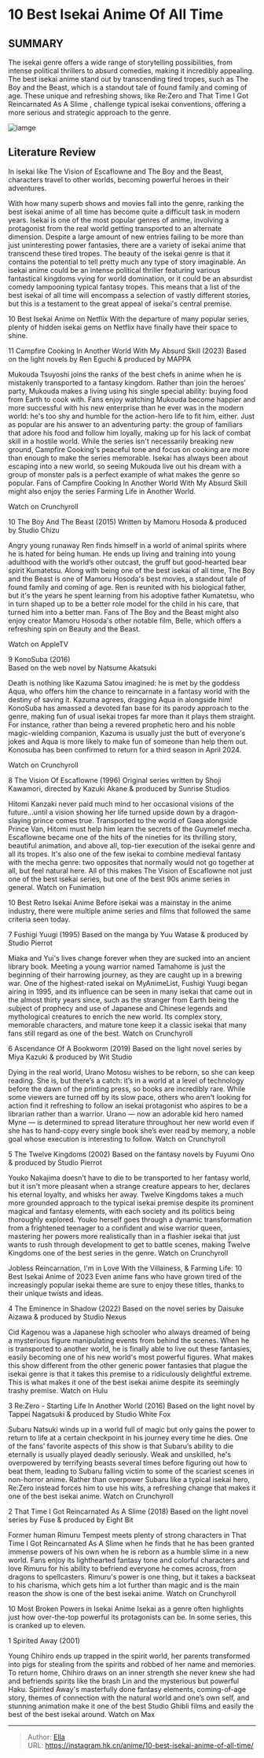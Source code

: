 # 10 Best Isekai Anime Of All Time


## SUMMARY 


 The isekai genre offers a wide range of storytelling possibilities, from intense political thrillers to absurd comedies, making it incredibly appealing. 
 The best isekai anime stand out by transcending tired tropes, such as 
The Boy and the Beast,
 which is a standout tale of found family and coming of age. 
 These unique and refreshing shows, like
 Re:Zero
 and 
That Time I Got Reincarnated As A Slime
, challenge typical isekai conventions, offering a more serious and strategic approach to the genre. 

![iamge](https://static1.srcdn.com/wordpress/wp-content/uploads/2024/01/the-cast-of-re_zero-and-the-cast-of-that-time-i-got-reincarnated-as-a-slime.jpg)

## Literature Review

In isekai like The Vision of Escaflowne and The Boy and the Beast, characters travel to other worlds, becoming powerful heroes in their adventures.




With how many superb shows and movies fall into the genre, ranking the best isekai anime of all time has become quite a difficult task in modern years. Isekai is one of the most popular genres of anime, involving a protagonist from the real world getting transported to an alternate dimension. Despite a large amount of new entries failing to be more than just uninteresting power fantasies, there are a variety of isekai anime that transcend these tired tropes.
The beauty of the isekai genre is that it contains the potential to tell pretty much any type of story imaginable. An isekai anime could be an intense political thriller featuring various fantastical kingdoms vying for world domination, or it could be an absurdist comedy lampooning typical fantasy tropes. This means that a list of the best isekai of all time will encompass a selection of vastly different stories, but this is a testament to the great appeal of isekai&#39;s central premise.
            
 
 10 Best Isekai Anime on Netflix 
With the departure of many popular series, plenty of hidden isekai gems on Netflix have finally have their space to shine. 












 








 11  Campfire Cooking In Another World With My Absurd Skill (2023) 
Based on the light novels by Ren Eguchi &amp; produced by MAPPA
        

Mukouda Tsuyoshi joins the ranks of the best chefs in anime when he is mistakenly transported to a fantasy kingdom. Rather than join the heroes&#39; party, Mukouda makes a living using his single special ability: buying food from Earth to cook with. Fans enjoy watching Mukouda become happier and more successful with his new enterprise than he ever was in the modern world: he&#39;s too shy and humble for the action-hero life to fit him, either. Just as popular are his answer to an adventuring party: the group of familiars that adore his food and follow him loyally, making up for his lack of combat skill in a hostile world.
While the series isn&#39;t necessarily breaking new ground, Campfire Cooking&#39;s peaceful tone and focus on cooking are more than enough to make the series memorable. Isekai has always been about escaping into a new world, so seeing Mukouda live out his dream with a group of monster pals is a perfect example of what makes the genre so popular.
Fans of Campfire Cooking In Another World With My Absurd Skill might also enjoy the series Farming Life in Another World.


Watch on Crunchyroll





 10  The Boy And The Beast (2015) 
Written by Mamoru Hosoda &amp; produced by Studio Chizu
        

Angry young runaway Ren finds himself in a world of animal spirits where he is hated for being human. He ends up living and training into young adulthood with the world’s other outcast, the gruff but good-hearted bear spirit Kumatetsu. Along with being one of the best isekai of all time, The Boy and the Beast is one of Mamoru Hosoda&#39;s best movies, a standout tale of found family and coming of age. Ren is reunited with his biological father, but it&#39;s the years he spent learning from his adoptive father Kumatetsu, who in turn shaped up to be a better role model for the child in his care, that turned him into a better man.
Fans of The Boy and the Beast might also enjoy creator Mamoru Hosoda&#39;s other notable film, Belle, which offers a refreshing spin on Beauty and the Beast.


Watch on AppleTV





 9  KonoSuba (2016)  
Based on the web novel by Natsume Akatsuki


 







Death is nothing like Kazuma Satou imagined: he is met by the goddess Aqua, who offers him the chance to reincarnate in a fantasy world with the destiny of saving it. Kazuma agrees, dragging Aqua in alongside him! KonoSuba has amassed a devoted fan base for its parody approach to the genre, making fun of usual isekai tropes far more than it plays them straight. For instance, rather than being a revered prophetic hero and his noble magic-wielding companion, Kazuma is usually just the butt of everyone&#39;s jokes and Aqua is more likely to make fun of someone than help them out.
Konosuba has been confirmed to return for a third season in April 2024.


Watch on Crunchyroll





 8  The Vision Of Escaflowne (1996) 
Original series written by Shoji Kawamori, directed by Kazuki Akane &amp; produced by Sunrise Studios
        

Hitomi Kanzaki never paid much mind to her occasional visions of the future…until a vision showing her life turned upside down by a dragon-slaying prince comes true. Transported to the world of Gaea alongside Prince Van, Hitomi must help him learn the secrets of the Guymelef mecha. Escaflowne became one of the hits of the nineties for its thrilling story, beautiful animation, and above all, top-tier execution of the isekai genre and all its tropes. It&#39;s also one of the few isekai to combine medieval fantasy with the mecha genre: two opposites that normally would not go together at all, but feel natural here. All of this makes The Vision of Escaflowne not just one of the best isekai series, but one of the best 90s anime series in general.
Watch on Funimation
            
 
 10 Best Retro Isekai Anime 
Before isekai was a mainstay in the anime industry, there were multiple anime series and films that followed the same criteria seen today.








 7  Fushigi Yuugi (1995) 
Based on the manga by Yuu Watase &amp; produced by Studio Pierrot
        

Miaka and Yui&#39;s lives change forever when they are sucked into an ancient library book. Meeting a young warrior named Tamahome is just the beginning of their harrowing journey, as they are caught up in a brewing war. One of the highest-rated isekai on MyAnimeList, Fushigi Yuugi began airing in 1995, and its influence can be seen in many isekai that came out in the almost thirty years since, such as the stranger from Earth being the subject of prophecy and use of Japanese and Chinese legends and mythological creatures to enrich the new world. Its complex story, memorable characters, and mature tone keep it a classic isekai that many fans still regard as one of the best.
Watch on Crunchyroll





 6  Ascendance Of A Bookworm (2019) 
Based on the light novel series by Miya Kazuki &amp; produced by Wit Studio
        

Dying in the real world, Urano Motosu wishes to be reborn, so she can keep reading. She is, but there’s a catch: it’s in a world at a level of technology before the dawn of the printing press, so books are incredibly rare. While some viewers are turned off by its slow pace, others who aren&#39;t looking for action find it refreshing to follow an isekai protagonist who aspires to be a librarian rather than a warrior. Urano — now an adorable kid hero named Myne — is determined to spread literature throughout her new world even if she has to hand-copy every single book she’s ever read by memory, a noble goal whose execution is interesting to follow.
Watch on Crunchyroll





 5  The Twelve Kingdoms (2002) 
Based on the fantasy novels by Fuyumi Ono &amp; produced by Studio Pierrot
        

Youko Nakajima doesn’t have to die to be transported to her fantasy world, but it isn&#39;t more pleasant when a strange creature appears to her, declares his eternal loyalty, and whisks her away. Twelve Kingdoms takes a much more grounded approach to the typical isekai premise despite its prominent magical and fantasy elements, with each society and its politics being thoroughly explored. Youko herself goes through a dynamic transformation from a frightened teenager to a confident and wise warrior queen, mastering her powers more realistically than in a flashier isekai that just wants to rush through development to get to battle scenes, making Twelve Kingdoms one of the best series in the genre.
Watch on Crunchyroll
            
 
 Jobless Reincarnation, I&#39;m in Love With the Villainess, &amp; Farming Life: 10 Best Isekai Anime of 2023 
Even anime fans who have grown tired of the increasingly popular isekai theme are sure to enjoy these titles, thanks to their unique twists and ideas.








 4  The Eminence in Shadow (2022) 
Based on the novel series by Daisuke Aizawa &amp; produced by Studio Nexus
        

Cid Kagenou was a Japanese high schooler who always dreamed of being a mysterious figure manipulating events from behind the scenes. When he is transported to another world, he is finally able to live out these fantasies, easily becoming one of his new world&#39;s most powerful figures. What makes this show different from the other generic power fantasies that plague the isekai genre is that it takes this premise to a ridiculously delightful extreme. This is what makes it one of the best isekai anime despite its seemingly trashy premise.
Watch on Hulu





 3  Re:Zero - Starting Life In Another World (2016) 
Based on the light novel by Tappei Nagatsuki &amp; produced by Studio White Fox
        

Subaru Natsuki winds up in a world full of magic but only gains the power to return to life at a certain checkpoint in his journey every time he dies. One of the fans’ favorite aspects of this show is that Subaru’s ability to die eternally is usually played deadly seriously. Weak and unskilled, he&#39;s overpowered by terrifying beasts several times before figuring out how to beat them, leading to Subaru falling victim to some of the scariest scenes in non-horror anime. Rather than overpower Subaru like a typical isekai hero, Re:Zero instead forces him to use his wits, a refreshing change that makes it one of the best isekai anime.
Watch on Crunchyroll





 2  That Time I Got Reincarnated As A Slime (2018) 
Based on the light novel series by Fuse &amp; produced by Eight Bit


 







Former human Rimuru Tempest meets plenty of strong characters in That Time I Got Reincarnated As A Slime when he finds that he has been granted immense powers of his own when he is reborn as a humble slime in a new world. Fans enjoy its lighthearted fantasy tone and colorful characters and love Rimuru for his ability to befriend everyone he comes across, from dragons to spellcasters. Rimuru&#39;s power is one thing, but it takes a backseat to his charisma, which gets him a lot further than magic and is the main reason the show is one of the best isekai anime.
Watch on Crunchyroll
            
 
 10 Most Broken Powers in Isekai Anime 
Isekai as a genre often highlights just how over-the-top powerful its protagonists can be. In some series, this is cranked up to eleven.








 1  Spirited Away (2001) 


 







Young Chihiro ends up trapped in the spirit world, her parents transformed into pigs for stealing from the spirits and robbed of her name and memories. To return home, Chihiro draws on an inner strength she never knew she had and befriends spirits like the brash Lin and the mysterious but powerful Haku. Spirited Away&#39;s masterfully done fantasy elements, coming-of-age story, themes of connection with the natural world and one’s own self, and stunning animation make it one of the best Studio Ghibli films and easily the best of the best isekai around.
Watch on Max


---

> Author: [Ella](https://instagram.hk.cn/)  
> URL: https://instagram.hk.cn/anime/10-best-isekai-anime-of-all-time/  

